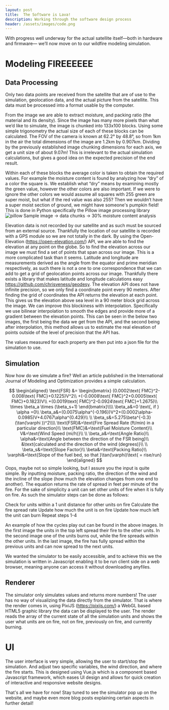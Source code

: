 ```yaml
---
layout: post
title:  The Software is Lava!
description: Working through the software design process
header: /assets/images/code.png
---
```

With progress well underway for the actual satellite itself—both in hardware and firmware— we’ll now move on to our wildfire modeling simulation.

# Modeling FIREEEEEE
## Data Processing
Only two data points are received from the satellite that are of use to the simulation, geolocation data, and the actual picture from the satellite. This data must be processed into a format usable by the computer. 

From the image we are able to extract moisture, and packing ratio (the material and its density). Since the image has many more pixels than what we’d like to simulate, the image is chunked into 133x100 blocks. Using some simple trigonometry the actual size of each of these blocks can be calculated. The FOV of the camera is known at 62.2° by 48.8°, so from 1km in the air the total dimensions of the image are 1.2km by 0.907km. Dividing by the previously established image chunking dimensions for each axis, we get a unit size of about 9.07m! This is irrelevant to the actual simulation calculations, but gives a good idea on the expected precision of the end result.

Within each of these blocks the average color is taken to obtain the required values. For example the moisture content is found by analyzing how “dry” of a color the square is. We establish what “dry” means by examining mostly the green value, however the other colors are also important. If we were to ignore the other colors we would assume all squares with 255 green are super moist, but what if the red value was also 255? Then we wouldn’t have a super moist section of ground, we might have someone's pumpkin field! This is done in Python specifically the Pillow image processing library
![pillow](https://warehouse-camo.ingress.cmh1.psfhosted.org/7bc42058d2d94edfcc0533b1566dabea85076a76/68747470733a2f2f7261772e67697468756275736572636f6e74656e742e636f6d2f707974686f6e2d70696c6c6f772f70696c6c6f772d6c6f676f2f6d61696e2f70696c6c6f772d6c6f676f2d323438783235302e706e67)
Sample image -> data chunks -> 30% moisture content analysis

Elevation data is not recorded by our satellite and as such must be sourced from an external source. Thankfully the location of our satellite is recorded with a GPS module so we are not totally in the dark. By using the Open-Elevation (https://open-elevation.com/) API, we are able to find the elevation at any point on the globe. So to find the elevation across our image we must find a set of points that span across our image. This is a more complicated task than it seems. Latitude and longitude are measurements derived as the angle from the equator and prime meridian respectively, as such there is not a one to one correspondence that we can add to get a grid of geolocation points across our image. Thankfully there exists a library that makes latitude and longitude calculations easy https://github.com/chrisveness/geodesy. The elevation API does not have infinite precision, so we only find a coordinate point every 90 meters. After finding the grid of coordinates the API returns the elevation at each point. This gives us the elevation above sea level in a 90 meter block grid across the image. We can improve this blockiness with interpolation. Specifically we use bilinear interpolation to smooth the edges and provide more of a gradient between the elevation points. This can be seen in the below two images, the first being the data we get from the API, and the second being after interpolation, this method allows us to estimate the real elevation of points outside of the level of precision that the API has.

The values measured for each property are then put into a json file for the simulation to use.

## Simulation
Now how do we simulate a fire? Well an article published in the International Journal of Modeling and Optimization provides a simple calculation.

$$
\begin{aligned}
\text{FSR} &=
\begin{bmatrix}
(0.0002\text{ FMC}^2-0.008\text{ FMC}+0.1225)V^2\\
+(-0.0008\text{ FMC}^2+0.0005\text{ FMC}+0.1823)V\\
+(0.0019\text{ FMC}^2-0.0924\text{ FMC}+1.2675)\\
\times \beta_a \times (\beta_s+1)
\end{bmatrix}\\\\
\beta_a&=0 \text{, if } \alpha =0\\
\beta_a&=(0.0075\alpha^{-0.196})V^2+(0.0002\alpha-0.0985)V+4.0767\alpha^{0.429}\\
\\
\beta_s&=5.275\beta^{-0.3}(\tan(\varphi ))^2\\\\
\text{FSR}&=\text{Fire Spread Rate (ft/min) in a particular direction}\\
\text{FMC}&=\text{Fuel Moisture Content}\\
V&=\text{Wind Speed (mi/h)}\\
\\
\beta_a&=\text{Angle Ratio}\\
\alpha&=\text{Angle between the direction of the FSR being}\\
&\text{calculated and the direction of the wind (degrees)}\\
\\
\beta_s&=\text{Slope Factor}\\
\beta&=\text{Packing Ratio}\\
\varphi&=\text{Slope of the fuel bed, so that }\tan(\varphi)\text{ = rise/run}
\end{aligned}
$$
Oops, maybe not so simple looking, but I assure you the input is quite simple. By inputting moisture, packing ratio, the direction of the wind and the incline of the slope (how much the elevation changes from one end to another). The equation returns the rate of spread in feet per minute of the fire. For the sake of simplicity a unit can set other units of fire when it is fully on fire. As such the simulator steps can be done as follows: 

Check for units within a 1 unit distance for other units on fire
Calculate the fire spread rate
Update how much the unit is on fire
Update how much left the unit can burn
Repeat steps 1-4

An example of how the cycles play out can be found in the above images. In the first image the units in the top left spread their fire to the other units. In the second image one of the units burns out, while the fire spreads within the other units. In the last image, the fire has fully spread within the previous units and can now spread to the next units.

We wanted the simulator to be easily accessible, and to achieve this we the simulation is written in Javascript enabling it to be run client side on a web browser, meaning anyone can access it without downloading anyfiles.

## Renderer
The simulator only simulates values and returns more numbers! The user has no way of visualizing the data directly from the simulator. That is where the render comes in, using PixiJS (https://pixijs.com/) a WebGL based HTML5 graphic library the data can be displayed to the user. The render reads the array of the current state of all the simulation units and shows the user what units are on fire, not on fire, previously on fire, and currently burning. 

# UI

The user interface is very simple, allowing the user to start/stop the simulation. And adjust two specific variables, the wind direction, and where the fire starts. This is designed using Vue.js which is a component based Javascript framework, which eases UI design and allows for quick creation of interactive and responsive website designs.

That's all we have for now! Stay tuned to see the simulator pop up on the website, and maybe even more blog posts explaining certain aspects in further detail!
